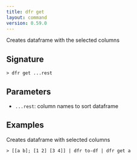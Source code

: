 ```yaml
---
title: dfr get
layout: command
version: 0.59.0
---
```


Creates dataframe with the selected columns

## Signature

```> dfr get ...rest```

## Parameters

 -  `...rest`: column names to sort dataframe

## Examples

Creates dataframe with selected columns
```shell
> [[a b]; [1 2] [3 4]] | dfr to-df | dfr get a
```
